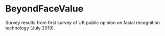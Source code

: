 # BeyondFaceValue
Survey results from first survey of UK public opinion on facial recognition technology (July 2019).
